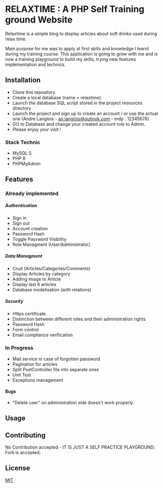 # RELAXTIME : A PHP Self Training ground Website

Relaxtime is a simple blog to display articles about soft drinks used during relax time.

Main purpose for me was to apply at first skills and knowledge I learnt during my training course. This application is going to grow with me and is now a training playground to build my skills, trying new features implementation and technics.

## Installation

- Clone this repository
- Create a local database (name = relaxtime).
- Launch the database SQL script stored in the project resources directory
- Launch the project and sign up to create an account / 
or use the actual one (Andre Langlois - an.langlois@outlook.com - mdp : 12345678)
- GO to Database and change your created account role to Admin.
- Please enjoy your visit !

### Stack Technic
- MySQL 5
- PHP 8
- PHPMyAdmin

## Features

### Already implemented
##### Authentication 
- Sign in
- Sign out
- Account creation
- Password Hash
- Toggle Password Visibility
- Role Managment (User/Administrator)

##### Data Managment
- Crud (Articles/Categories/Comments)
- Display Articles by category
- Adding Image to Article
- Display last 6 articles
- Database modelisation (with relations)

##### Security
- Https certificate
- Distinction between different roles and their administration rights
- Password Hash
- Form control
- Email compliance verification

### In Progress
- Mail service in case of forgotten password
- Pagination for articles
- Split PostController file into separate ones
- Unit Test
- Exceptions management

#### Bugs
- "Delete user" on administration side doesn't work properly.

## Usage


## Contributing

No Contribution accepted - IT IS JUST A SELF PRACTICE PLAYGROUND;
Fork is accepted;

## License

[MIT](https://choosealicense.com/licenses/mit/)
